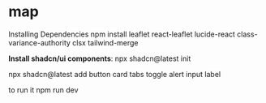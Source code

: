# map
Installing Dependencies
npm install leaflet react-leaflet lucide-react class-variance-authority clsx tailwind-merge

**Install shadcn/ui components**:
npx shadcn@latest init

npx shadcn@latest add button card tabs toggle alert input label


to run it 
npm run dev
